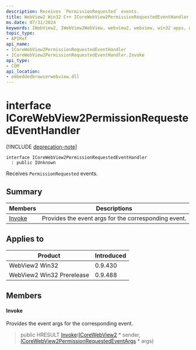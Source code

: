 ```yaml
---
description: Receives `PermissionRequested` events.
title: WebView2 Win32 C++ ICoreWebView2PermissionRequestedEventHandler
ms.date: 07/31/2024
keywords: IWebView2, IWebView2WebView, webview2, webview, win32 apps, win32, edge, ICoreWebView2, ICoreWebView2Controller, browser control, edge html, ICoreWebView2PermissionRequestedEventHandler
topic_type: 
- APIRef
api_name:
- ICoreWebView2PermissionRequestedEventHandler
- ICoreWebView2PermissionRequestedEventHandler.Invoke
api_type:
- COM
api_location:
- embeddedbrowserwebview.dll
---
```


# interface ICoreWebView2PermissionRequestedEventHandler

[!INCLUDE [deprecation-note](../includes/deprecation-note.md)]

```
interface ICoreWebView2PermissionRequestedEventHandler
  : public IUnknown
```

Receives `PermissionRequested` events.

## Summary

 Members                        | Descriptions
--------------------------------|---------------------------------------------
[Invoke](#invoke) | Provides the event args for the corresponding event.

## Applies to

Product                         | Introduced
--------------------------------|---------------------------------------------
WebView2 Win32            |    0.9.430
WebView2 Win32 Prerelease |    0.9.488

## Members

#### Invoke

Provides the event args for the corresponding event.

> public HRESULT [Invoke](#invoke)([ICoreWebView2](icorewebview2.md#icorewebview2) * sender, [ICoreWebView2PermissionRequestedEventArgs](icorewebview2permissionrequestedeventargs.md#icorewebview2permissionrequestedeventargs) * args)

